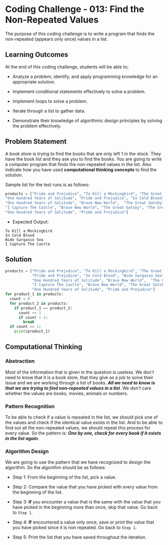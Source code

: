 # Coding Challenge - 013: Find the Non-Repeated Values

The purpose of this coding challenge is to write a program that finds the non-repeated (appears only once) values in a list.

## Learning Outcomes

At the end of this coding challenge, students will be able to;

- Analyze a problem, identify, and apply programming knowledge for an appropriate solution.

- Implement conditional statements effectively to solve a problem.

- Implement loops to solve a problem.

- Iterate through a list to gather data.

- Demonstrate their knowledge of algorithmic design principles by solving the problem effectively.

## Problem Statement

A book store is trying to find the books that are only left 1 in the stock. They have the book list and they ask you to find the books. You are going to write a computer program that finds the non-repeated values in the list. Also indicate how you have used **computational thinking concepts** to find the solution.

Sample list for the test runs is as follows:

```python
products = ["Pride and Prejudice", "To Kill a Mockingbird", "The Great Gatsby",\
"One Hundred Years of Solitude", "Pride and Prejudice", "In Cold Blood", "Wide Sargasso Sea",\
"One Hundred Years of Solitude", "Brave New World",  "The Great Gatsby", "Brave New World",\
"I Capture The Castle", "Brave New World", "The Great Gatsby", "The Great Gatsby",\
"One Hundred Years of Solitude", "Pride and Prejudice"]
```

- Expected Output:

```text
To Kill a Mockingbird
In Cold Blood
Wide Sargasso Sea
I Capture The Castle
```

## Solution

```python
products = ["Pride and Prejudice", "To Kill a Mockingbird", "The Great Gatsby", "One Hundred Years of Solitude", \
            "Pride and Prejudice", "In Cold Blood", "Wide Sargasso Sea", \
            "One Hundred Years of Solitude", "Brave New World",  "The Great Gatsby", "Brave New World", \
            "I Capture The Castle", "Brave New World", "The Great Gatsby", "The Great Gatsby", \
            "One Hundred Years of Solitude", "Pride and Prejudice"]
for product_1 in products:
  count = 0
  for product_2 in products:
    if product_1 == product_2:
      count += 1
      if count > 1:
        break
  if count == 1:
    print(product_1)
```

## Computational Thinking

### Abstraction

Most of the information that is given in the question is useless. We don't need to know that it is a book store, that they give as a job to solve their issue and we are working through a list of books. ***All we need to know is that we are trying to find non-repeated values in a list***. We don't care whether the values are books, movies, animals or numbers.

### Pattern Recognition

To be able to check if a value is repeated in the list, we should pick one of the values and check if the identical value exists in the list. And to be able to find out all the non-repeated values, we should repeat this process for every value. So the pattern is: ***One by one, check for every book if it exists in the list again***.

### Algorithm Design

We are going to use the pattern that we have recognized to design the algorithm. So the algorithm should be as follows:

- Step 1: From the beginning of the list, pick a value.

- Step 2: Compare the value that you have picked with every value from the beginning of the list.

- Step 3: **If** you encounter a value that is the same with the value that you have picked in the beginning more than once, skip that value. Go back to `Step 1`.

- Step 4: **If** encountered a value only once, save or print the value that you have picked since it is non repeated. Go back to `Step 1`.

- Step 5: Print the list that you have saved throughout the iteration.
